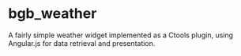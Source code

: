 # bgb_weather

A fairly simple weather widget implemented as a Ctools plugin, using Angular.js for data retrieval and presentation.
